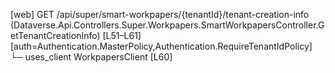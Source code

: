 [web] GET /api/super/smart-workpapers/{tenantId}/tenant-creation-info  (Dataverse.Api.Controllers.Super.Workpapers.SmartWorkpapersController.GetTenantCreationInfo)  [L51–L61] [auth=Authentication.MasterPolicy,Authentication.RequireTenantIdPolicy]
  └─ uses_client WorkpapersClient [L60]

